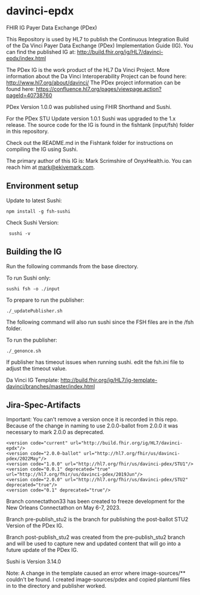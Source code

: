 # davinci-epdx
FHIR IG Payer Data Exchange (PDex)

This Repository is used by HL7 to publish the Continuous Integration Build of the Da Vinci Payer Data Exchange (PDex)
Implementation Guide (IG). You can find the published IG at: http://build.fhir.org/ig/HL7/davinci-epdx/index.html

The PDex IG is the work product of the HL7 Da Vinci Project.
More information about the Da Vinci Interoperability Project can be found here: http://www.hl7.org/about/davinci/
The PDex project information can be found here: https://confluence.hl7.org/pages/viewpage.action?pageId=40738760

PDex Version 1.0.0 was published using FHIR Shorthand and Sushi. 

For the PDex STU Update version 1.0.1 Sushi was upgraded to the 1.x release. The source code for the IG
is found in the fishtank (input/fsh) folder in this repository.

Check out the README.md in the Fishtank folder for instructions on compiling the IG using Sushi.

The primary author of this IG is: Mark Scrimshire of OnyxHealth.io. You can reach him at mark@ekivemark.com.

## Environment setup

Update to latest Sushi:

    npm install -g fsh-sushi

Check Sushi Version:

     sushi -v


## Building the IG

Run the following commands from the base directory.

To run Sushi only:

    sushi fsh -o ./input

To prepare to run the publisher:

    ./_updatePublisher.sh
    
The following command will also run sushi since the FSH files are in the /fsh folder.

To run the publisher:

    ./_genonce.sh
    
If publisher has timeout issues when running sushi. edit the fsh.ini file to adjust the timeout value. 

Da Vinci IG Template: http://build.fhir.org/ig/HL7/ig-template-davinci/branches/master/index.html

## Jira-Spec-Artifacts

Important: You can't remove a version once it is recorded in this repo. 
Because of the change in naming to use 2.0.0-ballot from 2.0.0 it was necessary to mark 2.0.0 as deprecated.

    <version code="current" url="http://build.fhir.org/ig/HL7/davinci-epdx"/>
    <version code="2.0.0-ballot" url="http://hl7.org/fhir/us/davinci-pdex/2022May"/>
    <version code="1.0.0" url="http://hl7.org/fhir/us/davinci-pdex/STU1"/>
    <version code="0.0.1" deprecated="true" url="http://hl7.org/fhir/us/davinci-pdex/2019Jun"/>
    <version code="2.0.0" url="http://hl7.org/fhir/us/davinci-pdex/STU2" deprecated="true"/>
    <version code="0.1" deprecated="true"/>

Branch connectathon33 has been created to freeze development for the New Orleans Connectathon on May 6-7, 2023.

Branch pre-publish_stu2 is the branch for publishing the post-ballot STU2 Version of the PDex IG.

Branch post-publish_stu2 was created from the pre-publish_stu2 branch and will be used to capture new and updated 
content that will go into a future update of the PDex IG.

Sushi is Version 3.14.0

Note: A change in the template caused an error where image-sources/** couldn't be found.
I created image-sources/pdex and copied plantuml files in to the directory and publisher worked.
